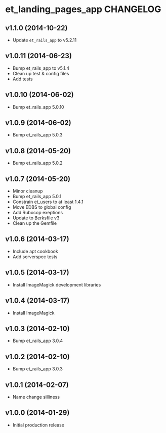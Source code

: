 et_landing_pages_app CHANGELOG
==============================

v1.1.0 (2014-10-22)
-------------------

* Update `et_rails_app` to v5.2.11

v1.0.11 (2014-06-23)
--------------------

* Bump et_rails_app to v5.1.4
* Clean up test & config files
* Add tests


v1.0.10 (2014-06-02)
--------------------

* Bump et_rails_app 5.0.10

v1.0.9 (2014-06-02)
-------------------

* Bump et_rails_app 5.0.3

v1.0.8 (2014-05-20)
-------------------

* Bump et_rails_app 5.0.2

v1.0.7 (2014-05-20)
-------------------

* Minor cleanup
* Bump et_rails_app 5.0.1
* Constrain et_users to at least 1.4.1
* Move EDBS to global config
* Add Rubocop exeptions
* Update to Berksfile v3
* Clean up the Gemfile

v1.0.6 (2014-03-17)
-------------------

* Include apt cookbook
* Add serverspec tests

v1.0.5 (2014-03-17)
-------------------

* Install ImageMagick development libraries

v1.0.4 (2014-03-17)
-------------------

* Install ImageMagick

v1.0.3 (2014-02-10)
-------------------

* Bump et_rails_app 3.0.4

v1.0.2 (2014-02-10)
-------------------

* Bump et_rails_app 3.0.3

v1.0.1 (2014-02-07)
-------------------

* Name change silliness

v1.0.0 (2014-01-29)
-------------------

* Initial production release
